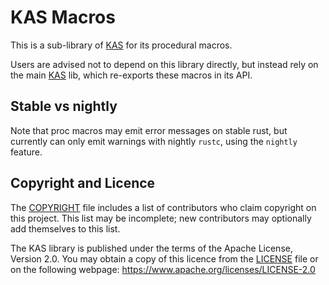 KAS Macros
========

This is a sub-library of [KAS] for its procedural macros.

Users are advised not to depend on this library directly, but instead rely on
the main [KAS] lib, which re-exports these macros in its API.

[KAS]: https://crates.io/crates/kas


Stable vs nightly
-----------------

Note that proc macros may emit error messages on stable rust, but currently can
only emit warnings with nightly `rustc`, using the `nightly` feature.


Copyright and Licence
-------

The [COPYRIGHT](COPYRIGHT) file includes a list of contributors who claim
copyright on this project. This list may be incomplete; new contributors may
optionally add themselves to this list.

The KAS library is published under the terms of the Apache License, Version 2.0.
You may obtain a copy of this licence from the [LICENSE](LICENSE) file or on
the following webpage: <https://www.apache.org/licenses/LICENSE-2.0>
